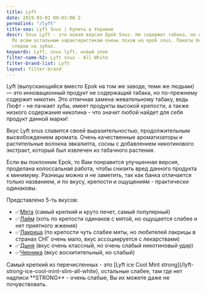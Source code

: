 ```yaml
---
title: Lyft
date: 2019-03-01 09:03:00 Z
permalink: "/lyft"
title-seo: Lyft Snus | Купить в Украине
descr: Snus Lyft - это новая версия Epok Snus. Не содержит табака, но содержит никотин.
  По всем остальным характеристикам очень похож на epok snus. Пакеты белые, не оставляют
  следов на зубах.
keywords: Lyft, snus lyft, новый эпок
filter-name-h2: Lyft snus - All White
filter-brand-list: Lyft
layout: filter-brand
---
```


Lyft (выпускающийся вместо Epok на том же заводе, теми же людьми) — это инновационный продукт не содержащий табака, но по-прежнему содержит никотин.
Это отличная замена жевательному табаку, ведь Люфт - не пачкает зубы, имеет продукты высокой крепости, а также низкого содержания никотина - что значит любой найдет для себя продукт данной марки!

Вкус Lyft snus славится своей выразительностью, продолжительным высвобождением аромата. Очень качественные ароматизаторы и растительные волокна эвкалипта, сосны с добавлением никотинового экстракт, который был извлечен из табачного растения.

Если вы поклонник Epok, то Вам понравится улучшенная версия, проделана колоссальная работа, чтобы снизить вред данного продукта к минимуму. Разницы можно и не заметить, так как банка отличается только названием, и по вкусу, крепости и ощущениям - практически одинаковы.

Представлено 5-ть вкусов:
<ul>
	<li>✅<a href="/lyft-strong-ice-cool-mint-slim-all-white">Мята</a> (самый крепкий и круто печет, самый популярный)</li>
	<li>✅<a href="/lyft-strong-lime-slim-all-white">Лайм</a> (хоть по крепости одинаков с мятой, но ощущается слабее и нет приятного жжения)</li>
	<li>✅<a href="/lyft-strong-licorice-slim-all-white">Лакрица</a> (по крепости чуть слабее мяты, но любителей лакрицы в странах СНГ очень мало, вкус ассоциируется с лекарствами)</li>
	<li>✅<a href="/lyft-melon-slim-all-white">Дыня</a> (вкус очень классный, но очень слабый никотиновый удар)</li>
	<li>✅<a href="/lyft-blueberry-slim-all-white-portion">Черника</a> (вкус восхитительный, но слабый)</li>
</ul>
Самый крепкий из перечисленных - это [Lyft ice Cool Mint strong](/lyft-strong-ice-cool-mint-slim-all-white), остальные слабее, там где нет надписи **STRONG** - очень слабые, Вы их можете даже не почувствовать.